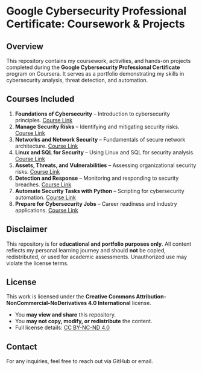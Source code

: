 # Google Cybersecurity Professional Certificate: Coursework & Projects

## Overview

This repository contains my coursework, activities, and hands-on projects completed during the **Google Cybersecurity Professional Certificate** program on Coursera. It serves as a portfolio demonstrating my skills in cybersecurity analysis, threat detection, and automation.

## Courses Included

1. **Foundations of Cybersecurity** – Introduction to cybersecurity principles. [Course Link](https://www.coursera.org/learn/foundations-of-cybersecurity)
2. **Manage Security Risks** – Identifying and mitigating security risks. [Course Link](https://www.coursera.org/learn/manage-security-risks)
3. **Networks and Network Security** – Fundamentals of secure network architecture. [Course Link](https://www.coursera.org/learn/networks-network-security)
4. **Linux and SQL for Security** – Using Linux and SQL for security analysis. [Course Link](https://www.coursera.org/learn/linux-and-sql)
5. **Assets, Threats, and Vulnerabilities** – Assessing organizational security risks. [Course Link](https://www.coursera.org/learn/assets-threats-vulnerabilities)
6. **Detection and Response** – Monitoring and responding to security breaches. [Course Link](https://www.coursera.org/learn/detection-and-response)
7. **Automate Security Tasks with Python** – Scripting for cybersecurity automation. [Course Link](https://www.coursera.org/learn/automate-cybersecurity-python)
8. **Prepare for Cybersecurity Jobs** – Career readiness and industry applications. [Course Link](https://www.coursera.org/learn/prepare-for-cybersecurity-jobs)

## Disclaimer

This repository is for **educational and portfolio purposes only**. All content reflects my personal learning journey and should **not** be copied, redistributed, or used for academic assessments. Unauthorized use may violate the license terms.

## License

This work is licensed under the **Creative Commons Attribution-NonCommercial-NoDerivatives 4.0 International** license.

- You **may view and share** this repository.  
- You **may not copy, modify, or redistribute** the content.  
- Full license details: [CC BY-NC-ND 4.0](https://creativecommons.org/licenses/by-nc-nd/4.0/)

## Contact

For any inquiries, feel free to reach out via GitHub or email.
